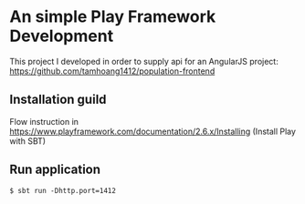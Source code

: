 An simple Play Framework Development
====================================
This project I developed in order to supply api for an AngularJS project:
https://github.com/tamhoang1412/population-frontend


## Installation guild
Flow instruction in https://www.playframework.com/documentation/2.6.x/Installing
(Install Play with SBT)

## Run application
	$ sbt run -Dhttp.port=1412
